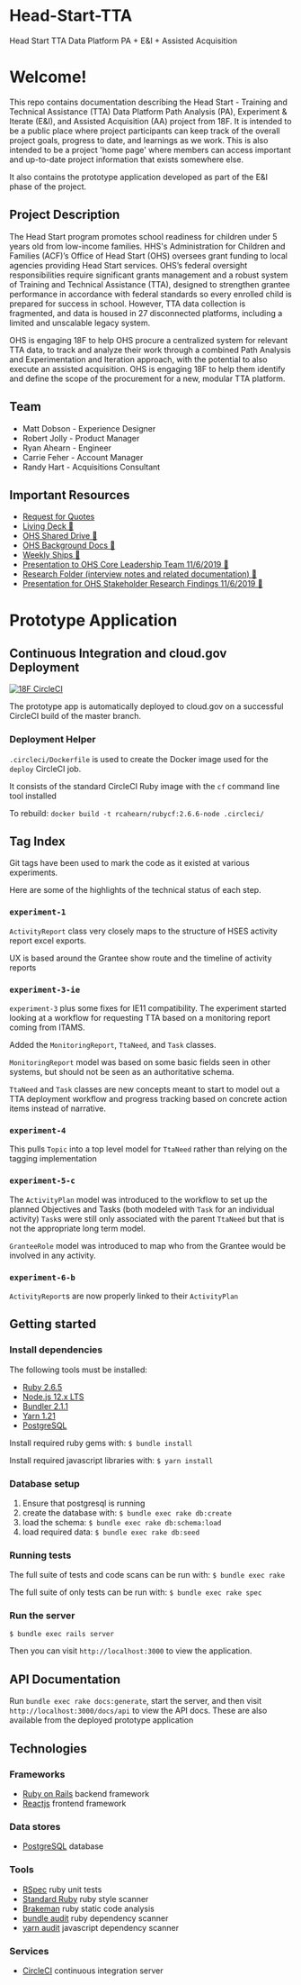 # Head-Start-TTA
Head Start TTA Data Platform PA + E&amp;I + Assisted Acquisition

# Welcome!
This repo contains documentation describing the Head Start - Training and Technical Assistance (TTA) Data Platform Path Analysis (PA), Experiment & Iterate (E&I), and Assisted Acquisition (AA) project from 18F. It is intended to be a public place where project participants can keep track of the overall project goals, progress to date, and learnings as we work. This is also intended to be a project 'home page' where members can access important and up-to-date project information that exists somewhere else.

It also contains the prototype application developed as part of the E&I phase of the project.

## Project Description

The Head Start program promotes school readiness for children under 5 years old from low-income families. HHS's Administration for Children and Families (ACF)’s Office of Head Start (OHS) oversees grant funding to local agencies providing Head Start services. OHS’s federal oversight responsibilities require significant grants management and a robust system of Training and Technical Assistance (TTA), designed to strengthen grantee performance in accordance with federal standards so every enrolled child is prepared for success in school. However, TTA data collection is fragmented, and data is housed in 27 disconnected platforms, including a limited and unscalable legacy system.

OHS is engaging 18F to help OHS procure a centralized system for relevant TTA data, to track and analyze their work through a combined Path Analysis and Experimentation and Iteration approach, with the potential to also execute an assisted acquisition. OHS is engaging 18F to help them identify and define the scope of the procurement for a new, modular TTA platform.

## Team

- Matt Dobson - Experience Designer
- Robert Jolly - Product Manager
- Ryan Ahearn - Engineer
- Carrie Feher - Account Manager
- Randy Hart - Acquisitions Consultant

## Important Resources

- [Request for Quotes](https://github.com/18F/Head_Start_TTA_RFQ/blob/master/Final_Request_for_Quotes.md)
- [Living Deck 🔐](https://docs.google.com/presentation/d/1a59WpiUm2NW3tebcZqrMqo8Zj6Ofcfip8bOd_E2u5UI/edit)
- [OHS Shared Drive 🔐](https://drive.google.com/drive/folders/1BIK02y1GYK1tkm6kd-3DIzWmnqB8EO-E)
- [OHS Background Docs 🔐](https://drive.google.com/drive/folders/11apiF-CWn_g5onI5N6oPnUcJjM265BjH)
- [Weekly Ships 🔐](https://drive.google.com/drive/folders/1vLnTtDS3R6rv3ygCqwtUuETyFhU4kGIl)
- [Presentation to OHS Core Leadership Team 11/6/2019 🔐](https://docs.google.com/presentation/d/1PP75rICohC61V7RctEuE8Vq4V9CtKHf7iAC5uymSiXE/edit?usp=sharing)
- [Research Folder (interview notes and related documentation) 🔐](https://drive.google.com/drive/folders/1FU3YKgBKriNXQjqytAE-z6RJ7QsnTukI)
- [Presentation for OHS Stakeholder Research Findings 11/6/2019 🔐](https://docs.google.com/presentation/d/1f9nIKmyIRZ3g4To12seq3OTDWnihfmPfapDhWZrFg8Q/edit?usp=sharing)

# Prototype Application

## Continuous Integration and cloud.gov Deployment

[![18F CircleCI](https://circleci.com/gh/18F/Head-Start-TTA.svg?style=shield)](https://circleci.com/gh/18F/Head-Start-TTA)

The prototype app is automatically deployed to cloud.gov on a successful CircleCI build of the master branch.

### Deployment Helper

`.circleci/Dockerfile` is used to create the Docker image used for the `deploy` CircleCI job.

It consists of the standard CircleCI Ruby image with the `cf` command line tool installed

To rebuild: `docker build -t rcahearn/rubycf:2.6.6-node .circleci/`

## Tag Index

Git tags have been used to mark the code as it existed at various experiments.

Here are some of the highlights of the technical status of each step.

### `experiment-1`

`ActivityReport` class very closely maps to the structure of HSES activity report excel exports.

UX is based around the Grantee show route and the timeline of activity reports

### `experiment-3-ie`

`experiment-3` plus some fixes for IE11 compatibility. The experiment started looking at
a workflow for requesting TTA based on a monitoring report coming from ITAMS.

Added the `MonitoringReport`, `TtaNeed`, and `Task` classes.

`MonitoringReport` model was based on some basic fields seen in other systems, but should not be seen as an authoritative schema.

`TtaNeed` and `Task` classes are new concepts meant to start to model out a TTA deployment workflow and progress tracking based on concrete action items instead of narrative.

### `experiment-4`

This pulls `Topic` into a top level model for `TtaNeed` rather than relying on the tagging implementation

### `experiment-5-c`

The `ActivityPlan` model was introduced to the workflow to set up the planned Objectives and Tasks (both modeled with `Task` for an individual activity) `Task`s were still only associated with the parent `TtaNeed` but that is not the appropriate long term model.

`GranteeRole` model was introduced to map who from the Grantee would be involved in any activity.

### `experiment-6-b`

`ActivityReport`s are now properly linked to their `ActivityPlan`

## Getting started

### Install dependencies

The following tools must be installed:

* [Ruby 2.6.5](https://www.ruby-lang.org/en/)
* [Node.js 12.x LTS](https://nodejs.org/en/)
* [Bundler 2.1.1](https://rubygems.org/gems/bundler)
* [Yarn 1.21](https://yarnpkg.com/lang/en/)
* [PostgreSQL](https://www.postgresql.org/)

Install required ruby gems with: `$ bundle install`

Install required javascript libraries with: `$ yarn install`

### Database setup

1. Ensure that postgresql is running
1. create the database with: `$ bundle exec rake db:create`
1. load the schema: `$ bundle exec rake db:schema:load`
1. load required data: `$ bundle exec rake db:seed`

### Running tests

The full suite of tests and code scans can be run with: `$ bundle exec rake`

The full suite of only tests can be run with: `$ bundle exec rake spec`

### Run the server

`$ bundle exec rails server`

Then you can visit `http://localhost:3000` to view the application.

## API Documentation

Run `bundle exec rake docs:generate`, start the server, and then visit `http://localhost:3000/docs/api` to
view the API docs. These are also available from the deployed prototype application

## Technologies
### Frameworks
* [Ruby on Rails](https://rubyonrails.org/) backend framework
* [Reactjs](https://reactjs.org/) frontend framework

### Data stores
* [PostgreSQL](https://www.postgresql.org/) database

### Tools
* [RSpec](https://rspec.info/) ruby unit tests
* [Standard Ruby](https://github.com/testdouble/standard) ruby style scanner
* [Brakeman](https://brakemanscanner.org/) ruby static code analysis
* [bundle audit](https://github.com/rubysec/bundler-audit) ruby dependency scanner
* [yarn audit](https://yarnpkg.com/lang/en/docs/cli/audit/) javascript dependency scanner

### Services
* [CircleCI](https://circleci.com/) continuous integration server
